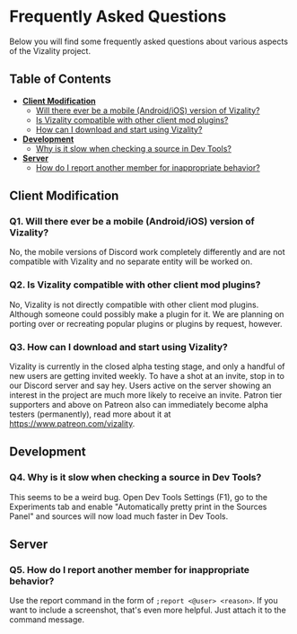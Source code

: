 # Frequently Asked Questions

Below you will find some frequently asked questions about various aspects of the Vizality project.

## Table of Contents

* [**Client Modification**](#user-content-client-modification)
  * [Will there ever be a mobile (Android/iOS) version of Vizality?](#user-content-q1)
  * [Is Vizality compatible with other client mod plugins?](#user-content-q2)
  * [How can I download and start using Vizality?](#user-content-q3)
* [**Development**](#user-content-development)
  * [Why is it slow when checking a source in Dev Tools?](#user-content-q4)
* [**Server**](#user-content-server)
  * [How do I report another member for inappropriate behavior?](#user-content-q5)

## Client Modification

### Q1. Will there ever be a mobile (Android/iOS) version of Vizality?
No, the mobile versions of Discord work completely differently and are not compatible with Vizality and no separate entity will be worked on.

### Q2. Is Vizality compatible with other client mod plugins?
No, Vizality is not directly compatible with other client mod plugins. Although someone could possibly make a plugin for it. We are planning on porting over or recreating popular plugins or plugins by request, however.

### Q3. How can I download and start using Vizality?
Vizality is currently in the closed alpha testing stage, and only a handful of new users are getting invited weekly. To have a shot at an invite, stop in to our Discord server and say hey. Users active on the server showing an interest in the project are much more likely to receive an invite. Patron tier supporters and above on Patreon also can immediately become alpha testers (permanently), read more about it at https://www.patreon.com/vizality.

## Development

### Q4. Why is it slow when checking a source in Dev Tools?
This seems to be a weird bug. Open Dev Tools Settings (F1), go to the Experiments tab and enable "Automatically pretty print in the Sources Panel" and sources will now load much faster in Dev Tools.

## Server

### Q5. How do I report another member for inappropriate behavior?
Use the report command in the form of `;report <@user> <reason>`. If you want to include a screenshot, that's even more helpful. Just attach it to the command message.
